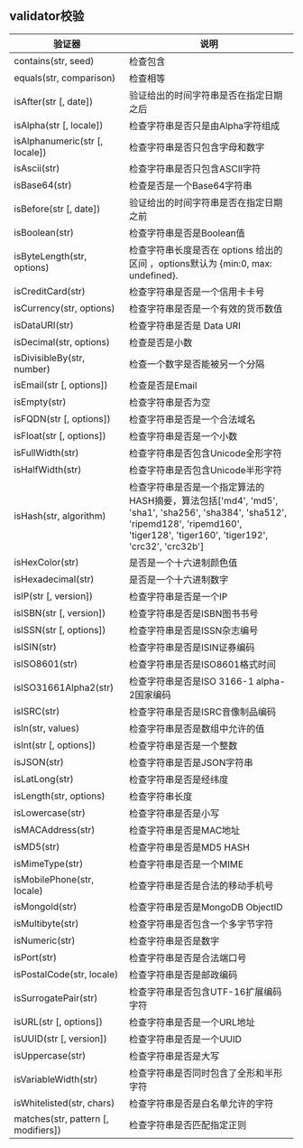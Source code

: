 <!--
 * @Author: 一个为高薪头秃的程序媴
 * @Date: 2021-03-21 08:46:38
 * @LastEditors: 一个为高薪头秃的程序猿
 * @LastEditTime: 2021-03-21 08:47:06
 * @Description: 
-->
## validator校验
|  验证器 | 说明 |
|  ----  | ----  |
| contains(str, seed) | 检查包含 |
| equals(str, comparison) | 检查相等 |
| isAfter(str [, date]) | 验证给出的时间字符串是否在指定日期之后 |
| isAlpha(str [, locale]) | 检查字符串是否只是由Alpha字符组成 |
| isAlphanumeric(str [, locale]) | 检查字符串是否只包含字母和数字 |
| isAscii(str) | 检查字符串是否只包含ASCII字符 |
| isBase64(str) | 检查是否是一个Base64字符串 |
| isBefore(str [, date]) | 验证给出的时间字符串是否在指定日期之前 |
| isBoolean(str) | 检查字符串是否是Boolean值 |
| isByteLength(str, options) | 检查字符串长度是否在 options 给出的区间 ，options默认为 {min:0, max: undefined}. |
| isCreditCard(str) | 检查字符串是否是一个信用卡卡号 |
| isCurrency(str, options) | 检查字符串是否是一个有效的货币数值 |
| isDataURI(str) | 检查字符串是否是 Data URI |
| isDecimal(str, options) | 检查是否是小数 |
| isDivisibleBy(str, number) | 检查一个数字是否能被另一个分隔 |
| isEmail(str [, options]) | 检查是否是Email |
| isEmpty(str) | 检查字符串是否为空 |
| isFQDN(str [, options]) | 检查字符串是否是一个合法域名 |
| isFloat(str [, options]) | 检查字符串是否是一个小数 |
| isFullWidth(str) | 检查字符串是否包含Unicode全形字符 |
| isHalfWidth(str) | 检查字符串是否包含Unicode半形字符 |
| isHash(str, algorithm) | 检查字符串是否是一个指定算法的HASH摘要，算法包括['md4', 'md5', 'sha1', 'sha256', 'sha384', 'sha512', 'ripemd128', 'ripemd160', 'tiger128', 'tiger160', 'tiger192', 'crc32', 'crc32b'] |
| isHexColor(str) | 是否是一个十六进制颜色值 |
| isHexadecimal(str) | 是否是一个十六进制数字 |
| isIP(str [, version]) | 检查字符串是否是一个IP |
| isISBN(str [, version]) | 检查字符串是否是ISBN图书书号 |
| isISSN(str [, options]) | 检查字符串是否是ISSN杂志编号 |
| isISIN(str) | 检查字符串是否是ISIN证券编码 |
| isISO8601(str) | 检查字符串是否是ISO8601格式时间 |
| isISO31661Alpha2(str) | 检查字符串是否是ISO 3166-1 alpha-2国家编码 |
| isISRC(str) | 检查字符串是否是ISRC音像制品编码 |
| isIn(str, values) | 检查字符串是否是数组中允许的值 |
| isInt(str [, options]) | 检查字符串是否是一个整数 |
| isJSON(str) | 检查字符串是否是JSON字符串 |
| isLatLong(str) | 检查字符串是否是经纬度 |
| isLength(str, options) | 检查字符串长度 |
| isLowercase(str) | 检查字符串是否是小写 |
| isMACAddress(str) | 检查字符串是否是MAC地址 |
| isMD5(str) | 检查字符串是否是MD5 HASH |
| isMimeType(str) | 检查字符串是否是一个MIME |
| isMobilePhone(str, locale) | 检查字符串是否是合法的移动手机号 |
| isMongoId(str) | 检查字符串是否是MongoDB ObjectID |
| isMultibyte(str) | 检查字符串是否包含一个多字节字符 |
| isNumeric(str) | 检查字符串是否是数字 |
| isPort(str) | 检查字符串是否是合法端口号 |
| isPostalCode(str, locale) | 检查字符串是否是邮政编码 |
| isSurrogatePair(str) | 检查字符串是否包含UTF-16扩展编码字符 |
| isURL(str [, options]) | 检查字符串是否是一个URL地址 |
| isUUID(str [, version]) | 检查字符串是否是一个UUID |
| isUppercase(str) | 检查字符串是否是大写 |
| isVariableWidth(str) | 检查字符串是否同时包含了全形和半形字符 |
| isWhitelisted(str, chars) | 检查字符串是否是白名单允许的字符
| matches(str, pattern [, modifiers]) | 检查字符串是否匹配指定正则 | 